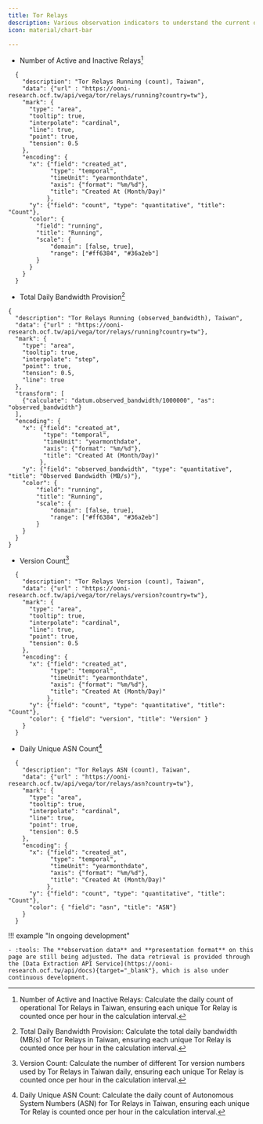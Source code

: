 ```yaml
---
title: Tor Relays
description: Various observation indicators to understand the current operation status of Tor Relays in Taiwan.
icon: material/chart-bar

---
```

<div class="grid cards" markdown>

- Number of Active and Inactive Relays[^1]
```vegalite
  {
    "description": "Tor Relays Running (count), Taiwan",
    "data": {"url" : "https://ooni-research.ocf.tw/api/vega/tor/relays/running?country=tw"},
    "mark": {
      "type": "area",
      "tooltip": true,
      "interpolate": "cardinal",
      "line": true,
      "point": true,
      "tension": 0.5
    },
    "encoding": {
      "x": {"field": "created_at",
            "type": "temporal",
            "timeUnit": "yearmonthdate",
            "axis": {"format": "%m/%d"},
            "title": "Created At (Month/Day)"
           },
      "y": {"field": "count", "type": "quantitative", "title": "Count"},
      "color": {
        "field": "running",
        "title": "Running",
        "scale": {
            "domain": [false, true],
            "range": ["#ff6384", "#36a2eb"]
        }
      }
    }
  }
```

- Total Daily Bandwidth Provision[^2]
```vegalite
{
  "description": "Tor Relays Running (observed_bandwidth), Taiwan",
  "data": {"url" : "https://ooni-research.ocf.tw/api/vega/tor/relays/running?country=tw"},
  "mark": {
    "type": "area",
    "tooltip": true,
    "interpolate": "step",
    "point": true,
    "tension": 0.5,
    "line": true
  },
  "transform": [
    {"calculate": "datum.observed_bandwidth/1000000", "as": "observed_bandwidth"}
  ],
  "encoding": {
    "x": {"field": "created_at",
          "type": "temporal",
          "timeUnit": "yearmonthdate",
          "axis": {"format": "%m/%d"},
          "title": "Created At (Month/Day)"
         },
    "y": {"field": "observed_bandwidth", "type": "quantitative", "title": "Observed Bandwidth (MB/s)"},
    "color": {
        "field": "running",
        "title": "Running",
        "scale": {
            "domain": [false, true],
            "range": ["#ff6384", "#36a2eb"]
        }
    }
  }
}
```

- Version Count[^3]
```vegalite
  {
    "description": "Tor Relays Version (count), Taiwan",
    "data": {"url" : "https://ooni-research.ocf.tw/api/vega/tor/relays/version?country=tw"},
    "mark": {
      "type": "area",
      "tooltip": true,
      "interpolate": "cardinal",
      "line": true,
      "point": true,
      "tension": 0.5
    },
    "encoding": {
      "x": {"field": "created_at",
            "type": "temporal",
            "timeUnit": "yearmonthdate",
            "axis": {"format": "%m/%d"},
            "title": "Created At (Month/Day)"
           },
      "y": {"field": "count", "type": "quantitative", "title": "Count"},
      "color": { "field": "version", "title": "Version" }
    }
  }
```

- Daily Unique ASN Count[^4]
```vegalite
  {
    "description": "Tor Relays ASN (count), Taiwan",
    "data": {"url" : "https://ooni-research.ocf.tw/api/vega/tor/relays/asn?country=tw"},
    "mark": {
      "type": "area",
      "tooltip": true,
      "interpolate": "cardinal",
      "line": true,
      "point": true,
      "tension": 0.5
    },
    "encoding": {
      "x": {"field": "created_at",
            "type": "temporal",
            "timeUnit": "yearmonthdate",
            "axis": {"format": "%m/%d"},
            "title": "Created At (Month/Day)"
           },
      "y": {"field": "count", "type": "quantitative", "title": "Count"},
      "color": { "field": "asn", "title": "ASN"}
    }
  }
```
</div>

!!! example "In ongoing development"

    - :tools: The **observation data** and **presentation format** on this page are still being adjusted. The data retrieval is provided through the [Data Extraction API Service](https://ooni-research.ocf.tw/api/docs){target="_blank"}, which is also under continuous development.

[^1]: Number of Active and Inactive Relays: Calculate the daily count of operational Tor Relays in Taiwan, ensuring each unique Tor Relay is counted once per hour in the calculation interval.
[^2]: Total Daily Bandwidth Provision: Calculate the total daily bandwidth (MB/s) of Tor Relays in Taiwan, ensuring each unique Tor Relay is counted once per hour in the calculation interval.
[^3]: Version Count: Calculate the number of different Tor version numbers used by Tor Relays in Taiwan daily, ensuring each unique Tor Relay is counted once per hour in the calculation interval.
[^4]: Daily Unique ASN Count: Calculate the daily count of Autonomous System Numbers (ASN) for Tor Relays in Taiwan, ensuring each unique Tor Relay is counted once per hour in the calculation interval.
